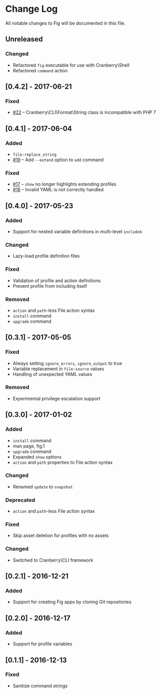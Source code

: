 # Change Log

All notable changes to Fig will be documented in this file.

## Unreleased

### Changed

- Refactored `fig` executable for use with Cranberry\Shell
- Refactored `command` action

## [0.4.2] - 2017-06-21
### Fixed
- [#22](https://github.com/ashur/fig/issues/22) – Cranberry\CLI\Format\String class is incompatible with PHP 7

## [0.4.1] - 2017-06-04
### Added
- `file:replace_string`
- [#19](https://github.com/ashur/fig/issues/19) – Add `--extend` option to `add` command

### Fixed
- [#17](https://github.com/ashur/fig/issues/17) – `show` no longer highlights extending profiles
- [#18](https://github.com/ashur/fig/issues/18) – Invalid YAML is not correctly handled

## [0.4.0] - 2017-05-23
### Added
- Support for nested variable definitions in multi-level `include`s

### Changed
- Lazy-load profile definition files

### Fixed
- Validation of profile and action definitions
- Prevent profile from including itself

### Removed
- `action` and `path`-less File action syntax
- `install` command
- `upgrade` command

## [0.3.1] - 2017-05-05
### Fixed
- Always setting `ignore_errors`, `ignore_output` to true
- Variable replacement in `file:source` values
- Handling of unexpected YAML values

### Removed
- Experimental privilege escalation support

## [0.3.0] - 2017-01-02
### Added
- `install` command
- man page, fig.1
- `upgrade` command
- Expanded `show` options
- `action` and `path` properties to File action syntax

### Changed
- Renamed `update` to `snapshot`

### Deprecated
- `action` and `path`-less File action syntax

### Fixed
- Skip asset deletion for profiles with no assets

### Changed
- Switched to Cranberry\CLI framework

## [0.2.1] - 2016-12-21
### Added
- Support for creating Fig apps by cloning Git repositories

## [0.2.0] - 2016-12-17
### Added
- Support for profile variables

## [0.1.1] - 2016-12-13
### Fixed
- Sanitize command strings
